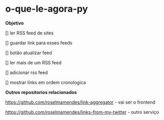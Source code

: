 # o-que-le-agora-py

**Objetivo**

[] ler RSS feed de sites

[] guardar link para esses feeds

[] botão atualizar feed

[] ler mais de um RSS feed

[] adicionar rss feed

[] mostrar links em ordem cronologica

**Outros repositorios relacionados**

https://github.com/roselmamendes/link-aggregator - vai ser o frontend

https://github.com/roselmamendes/links-from-my-twitter - outro serviço
